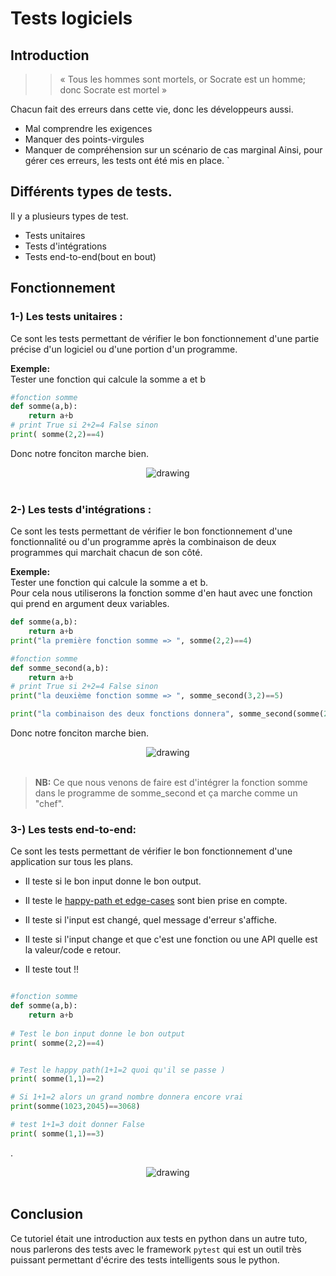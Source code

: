 # Tests logiciels
## Introduction
>> « Tous les hommes sont mortels, or Socrate est un homme; donc Socrate est mortel » 


Chacun fait des erreurs dans cette vie, donc les développeurs aussi.

- Mal comprendre les exigences
- Manquer des points-virgules
- Manquer de compréhension sur un scénario de cas marginal
Ainsi, pour gérer ces erreurs, les tests ont été mis en place.
`
## Différents types de tests.
Il y a plusieurs types de test.

- Tests unitaires
- Tests d'intégrations
- Tests end-to-end(bout en bout)  

## Fonctionnement

### 1-) Les tests unitaires :
Ce sont les tests permettant de vérifier le bon fonctionnement d'une partie précise d'un logiciel ou d'une portion d'un programme.

**Exemple:**  
Tester une fonction qui calcule la somme a et b
```python
#fonction somme
def somme(a,b):
    return a+b
# print True si 2+2=4 False sinon
print( somme(2,2)==4)
```
Donc notre fonciton marche bien.
<div style="text-align:center">
    <img src="../../img/units-test.png" alt="drawing" /> <br>
</div>
<br>


### 2-) Les tests d'intégrations :
Ce sont les tests permettant de vérifier le bon fonctionnement d'une fonctionnalité ou d'un programme après la combinaison de deux programmes qui marchait chacun de son côté.  

**Exemple:**  
Tester une fonction qui calcule la somme a et b.  
Pour cela nous utiliserons la fonction somme d'en haut avec une fonction qui prend en argument deux variables.

```python
def somme(a,b):
    return a+b
print("la première fonction somme => ", somme(2,2)==4)

#fonction somme
def somme_second(a,b):
    return a+b
# print True si 2+2=4 False sinon
print("la deuxième fonction somme => ", somme_second(3,2)==5)

print("la combinaison des deux fonctions donnera", somme_second(somme(2,2),2)==6)

```
Donc notre fonciton marche bien.
<div style="text-align:center">
    <img src="../../img/integration.png" alt="drawing" /> <br>
</div>
<br>

> **NB:** Ce que nous venons de faire est d'intégrer la fonction somme dans le programme de somme_second et ça marche comme un "chef".



### 3-) Les tests end-to-end:
Ce sont les tests permettant de vérifier le bon fonctionnement d'une application sur tous les plans.

- Il teste si le bon input donne le bon output.
- Il teste le <a  href="https://soowcode.github.io/happy-path-and-edge-cases/">happy-path et edge-cases</a> sont bien prise en compte.

- Il teste si l'input est changé, quel message d'erreur s'affiche.
- Il teste si l'input change et que c'est une fonction ou une API quelle est la valeur/code e retour.
- Il teste tout !!


```python

#fonction somme
def somme(a,b):
    return a+b
    
# Test le bon input donne le bon output
print( somme(2,2)==4)


# Test le happy path(1+1=2 quoi qu'il se passe )
print( somme(1,1)==2)

# Si 1+1=2 alors un grand nombre donnera encore vrai 
print(somme(1023,2045)==3068)

# test 1+1=3 doit donner False
print( somme(1,1)==3)

```
.
<div style="text-align:center">
    <img src="../../img/end-to-end.png" alt="drawing" /> <br>
</div>
<br>

## Conclusion
Ce tutoriel était une introduction aux tests en python dans un autre tuto, nous parlerons des tests avec le framework `pytest` qui est un outil très puissant permettant d'écrire des tests intelligents sous le python.